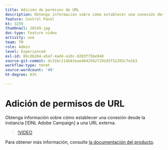 ```yaml
---
title: Adición de permisos de URL
description: Obtenga información sobre cómo establecer una conexión desde la instancia de Adobe Campaign a una URL externa.
feature: Control Panel
kt: 3259
thumbnail: 28149.jpg
doc-type: feature video
activity: use
team: TM
role: Admin
level: Experienced
exl-id: 86cdb284-a5a7-4ad4-a1dc-d203f75be948
source-git-commit: dc31bc114b82eae4042562f292d5f52203c7e2b3
workflow-type: tm+mt
source-wordcount: '49'
ht-degree: 83%

---
```


# Adición de permisos de URL

Obtenga información sobre cómo establecer una conexión desde la instancia [!DNL Adobe Campaign] a una URL externa.

>[!VIDEO](https://video.tv.adobe.com/v/28149?quality=12)

Para obtener más información, consulte [la documentación del producto](https://experienceleague.adobe.com/docs/control-panel/using/instances-settings/url-permissions.html?lang=es).
